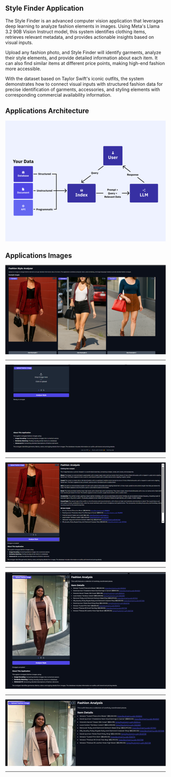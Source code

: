 ## Style Finder Application

The Style Finder is an advanced computer vision application that leverages deep learning to analyze fashion elements in images. Using Meta's Llama 3.2 90B Vision Instruct model, this system identifies clothing items, retrieves relevant metadata, and provides actionable insights based on visual inputs.

Upload any fashion photo, and Style Finder will identify garments, analyze their style elements, and provide detailed information about each item. It can also find similar items at different price points, making high-end fashion more accessible.

With the dataset based on Taylor Swift's iconic outfits, the system demonstrates how to connect visual inputs with structured fashion data for precise identification of garments, accessories, and styling elements with corresponding commercial availability information.


## Applications Architecture

![arch](./media/RagBasics.png)


## Applications Images

![home](./media/home.png)

---

![home2](./media/home2.png)

---

![result3](./media/result3.png)

---

![result1](./media/result1.png)

---

![result2](./media/result2.png)

---